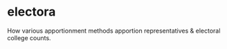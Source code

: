 # electora
How various apportionment methods apportion representatives &amp; electoral college counts.
